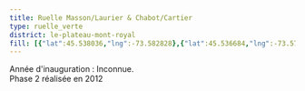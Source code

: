 ```yaml
---
title: Ruelle Masson/Laurier & Chabot/Cartier
type: ruelle_verte
district: le-plateau-mont-royal
fill: [{"lat":45.538036,"lng":-73.582828},{"lat":45.536684,"lng":-73.579824}]
---
```


Année d'inauguration : Inconnue. <br>Phase 2 réalisée en 2012